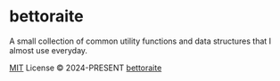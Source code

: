 # bettoraite

A small collection of common utility functions and data structures that I almost use everyday.

[MIT](./LICENSE) License © 2024-PRESENT [bettoraite](https://github.com/bettoraite)
